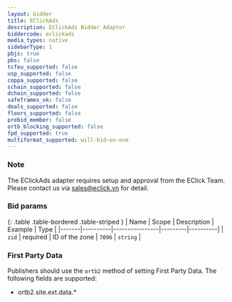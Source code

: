 ```yaml
---
layout: bidder
title: EClickAds
description: EClickAds Bidder Adaptor
biddercode: eclickads
media_types: native
sidebarType: 1
pbjs: true
pbs: false
tcfeu_supported: false
usp_supported: false
coppa_supported: false
schain_supported: false
dchain_supported: false
safeframes_ok: false
deals_supported: false
floors_supported: false
prebid_member: false
ortb_blocking_supported: false
fpd_supported: true
multiformat_supported: will-bid-on-one
---
```


### Note

The EClickAds adapter requires setup and approval from the EClick Team. Please contact us via <sales@eclick.vn> for detail.

### Bid params

{: .table .table-bordered .table-striped }
| Name | Scope | Description | Example | Type |
|-------|----------|----------------|---------|----------|
| `zid` | required | ID of the zone | `7096` | `string` |

### First Party Data

Publishers should use the `ortb2` method of setting First Party Data. The following fields are supported:

- ortb2.site.ext.data.*
